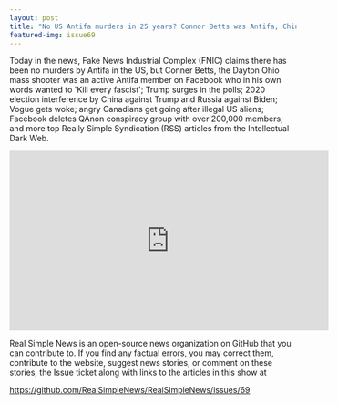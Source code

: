 ```yaml
---
layout: post
title: "No US Antifa murders in 25 years? Connor Betts was Antifa; China-Russia election interference"
featured-img: issue69
---
```


Today in the news, Fake News Industrial Complex (FNIC) claims there has been no murders by Antifa in the US, but Conner Betts, the Dayton Ohio mass shooter was an active Antifa member on Facebook who in his own words wanted to 'Kill every fascist'; Trump surges in the polls; 2020 election interference by China against Trump and Russia against Biden; Vogue gets woke; angry Canadians get going after illegal US aliens; Facebook deletes QAnon conspiracy group with over 200,000 members; and more top Really Simple Syndication (RSS) articles from the Intellectual Dark Web.

<iframe width="560" height="315" src="https://www.youtube.com/embed/PYuxJPzwWAw
" frameborder="0" allow="accelerometer; autoplay; encrypted-media; gyroscope; picture-in-picture" allowfullscreen></iframe>

Real Simple News is an open-source news organization on GitHub that you can contribute to. If you find any factual errors, you may correct them, contribute to the website, suggest news stories, or comment on these stories, the Issue ticket along with links to the articles in this show at 

<https://github.com/RealSimpleNews/RealSimpleNews/issues/69>
